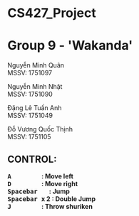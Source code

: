 # CS427_Project
# Group 9 - 'Wakanda'

Nguyễn Minh Quân\
MSSV: 1751097

Nguyễn Minh Nhật\
MSSV: 1751090

Đặng Lê Tuấn Anh\
MSSV: 1751049

Đỗ Vương Quốc Thịnh\
MSSV: 1751105

## CONTROL:

**<kbd> **A** </kbd>&emsp;&emsp;&emsp;&emsp; : Move left\
<kbd> **D** </kbd>&emsp;&emsp;&emsp;&emsp;   : Move right\
<kbd>	**Spacebar** </kbd>&emsp;       : Jump\
<kbd>	**Spacebar** </kbd> x 2   : Double Jump\
<kbd> **J** </kbd>&emsp;&emsp;&emsp;&emsp;  : Throw shuriken**

